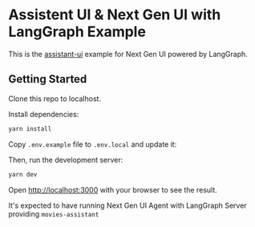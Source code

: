# Assistent UI & Next Gen UI with LangGraph Example

This is the [assistant-ui](https://github.com/Yonom/assistant-ui) example for Next Gen UI powered by LangGraph.

## Getting Started

Clone this repo to localhost.

Install dependencies:

```bash
yarn install
```

Copy `.env.example` file to `.env.local` and update it:

Then, run the development server:

```bash
yarn dev
```

Open [http://localhost:3000](http://localhost:3000) with your browser to see the result. 

It's expected to have running Next Gen UI Agent with LangGraph Server providing `movies-assistant`
